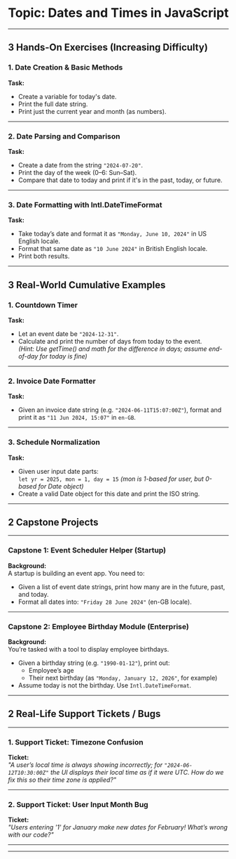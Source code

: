 # Topic: Dates and Times in JavaScript

---

## 3 Hands-On Exercises (Increasing Difficulty)

### 1. Date Creation & Basic Methods

**Task:**

- Create a variable for today's date.
- Print the full date string.
- Print just the current year and month (as numbers).

---

### 2. Date Parsing and Comparison

**Task:**

- Create a date from the string `"2024-07-20"`.
- Print the day of the week (0–6: Sun–Sat).
- Compare that date to today and print if it's in the past, today, or future.

---

### 3. Date Formatting with Intl.DateTimeFormat

**Task:**

- Take today’s date and format it as `"Monday, June 10, 2024"` in US English locale.
- Format that same date as `"10 June 2024"` in British English locale.
- Print both results.

---

## 3 Real-World Cumulative Examples

### 1. Countdown Timer

**Task:**

- Let an event date be `"2024-12-31"`.
- Calculate and print the number of days from today to the event.  
  _(Hint: Use getTime() and math for the difference in days; assume end-of-day for today is fine)_

---

### 2. Invoice Date Formatter

**Task:**

- Given an invoice date string (e.g. `"2024-06-11T15:07:00Z"`), format and print it as `"11 Jun 2024, 15:07"` in `en-GB`.

---

### 3. Schedule Normalization

**Task:**

- Given user input date parts:  
  `let yr = 2025, mon = 1, day = 15` _(mon is 1-based for user, but 0-based for Date object)_
- Create a valid Date object for this date and print the ISO string.

---

## 2 Capstone Projects

---

### Capstone 1: Event Scheduler Helper (Startup)

**Background:**  
A startup is building an event app. You need to:

- Given a list of event date strings, print how many are in the future, past, and today.
- Format all dates into: `"Friday 28 June 2024"` (en-GB locale).

---

### Capstone 2: Employee Birthday Module (Enterprise)

**Background:**  
You’re tasked with a tool to display employee birthdays.

- Given a birthday string (e.g. `"1990-01-12"`), print out:
  - Employee’s age
  - Their next birthday (as `"Monday, January 12, 2026"`, for example)
- Assume today is not the birthday. Use `Intl.DateTimeFormat`.

---

## 2 Real-Life Support Tickets / Bugs

---

### 1. Support Ticket: Timezone Confusion

**Ticket:**  
_"A user’s local time is always showing incorrectly; for `"2024-06-12T10:30:00Z"` the UI displays their *local* time as if it were UTC. How do we fix this so their time zone is applied?"_

---

### 2. Support Ticket: User Input Month Bug

**Ticket:**  
_"Users entering '1' for January make new dates for February! What’s wrong with our code?"_

---

---
